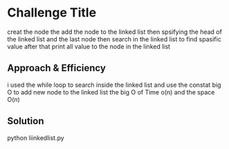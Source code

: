 # Challenge Title
creat the node the add the node to the linked list then spsifying the head of the linked list and the last node then search in the linked list to find spasific value after that print all value to the node in the linked list

## Approach & Efficiency
i used the while loop to search inside the linked list and use the constat big O to add new node to the linked list 
the big O of Time o(n)
and the space O(n)

## Solution
python liinkedlist.py